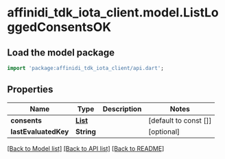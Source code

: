 # affinidi_tdk_iota_client.model.ListLoggedConsentsOK

## Load the model package

```dart
import 'package:affinidi_tdk_iota_client/api.dart';
```

## Properties

| Name                 | Type                                  | Description | Notes                 |
| -------------------- | ------------------------------------- | ----------- | --------------------- |
| **consents**         | [**List<ConsentDto>**](ConsentDto.md) |             | [default to const []] |
| **lastEvaluatedKey** | **String**                            |             | [optional]            |

[[Back to Model list]](../README.md#documentation-for-models) [[Back to API list]](../README.md#documentation-for-api-endpoints) [[Back to README]](../README.md)
